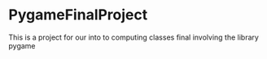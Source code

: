 # PygameFinalProject
This is a project for our into to computing classes final involving the library pygame 
